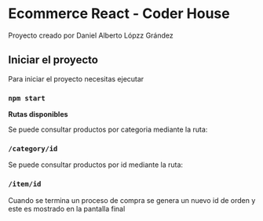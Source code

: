# Ecommerce React - Coder House

Proyecto creado por Daniel Alberto Lópzz Grández

## Iniciar el proyecto 
Para iniciar el proyecto necesitas ejecutar 

### `npm start`

**Rutas disponibles**

Se puede consultar productos por categoria mediante la ruta:

### `/category/id`

Se puede consultar productos por id mediante la ruta:

### `/item/id`


Cuando se termina un proceso de compra se genera un nuevo id de orden y este es mostrado en la pantalla final
